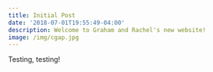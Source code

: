 ```yaml
---
title: Initial Post
date: '2018-07-01T19:55:49-04:00'
description: Welcome to Graham and Rachel's new website!
image: /img/cgap.jpg
---
```

Testing, testing!
